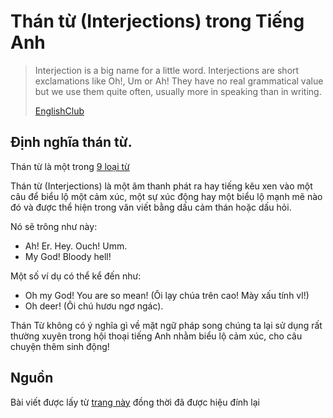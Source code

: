 # Thán từ (Interjections) trong Tiếng Anh

> Interjection is a big name for a little word. Interjections are short exclamations like Oh!, Um or Ah! They have no real grammatical value but we use them quite often, usually more in speaking than in writing.
>
> [EnglishClub](https://www.englishclub.com/grammar/interjections.php)

## Định nghĩa thán từ.

Thán từ là một trong [9 loại từ](../parts-of-speech.md)

Thán từ (Interjections) là một âm thanh phát ra hay tiếng kêu xen vào một câu để biểu lộ một cảm xúc, một sự xúc động hay một biểu lộ mạnh mẽ nào đó và được thể hiện trong văn viết bằng dấu cảm thán hoặc dấu hỏi.

Nó sẽ trông như này:

- Ah! Er. Hey. Ouch! Umm.
- My God! Bloody hell!

Một số ví dụ có thể kể đến như:

- Oh my God! You are so mean! (Ôi lạy chúa trên cao! Mày xấu tính vl!)
- Oh deer! (Ôi chú hươu ngơ ngác).

Thán Từ không có ý nghĩa gì về mặt ngữ pháp song chúng ta lại sử dụng rất thường xuyên trong hội thoại tiếng Anh nhằm biểu lộ cảm xúc, cho câu chuyện thêm sinh động!

## Nguồn
Bài viết được lấy từ [trang này](https://www.facebook.com/igis.edu.vn/posts/664092953676245/?locale=vi_VN) đồng thời đã được hiệu đính lại